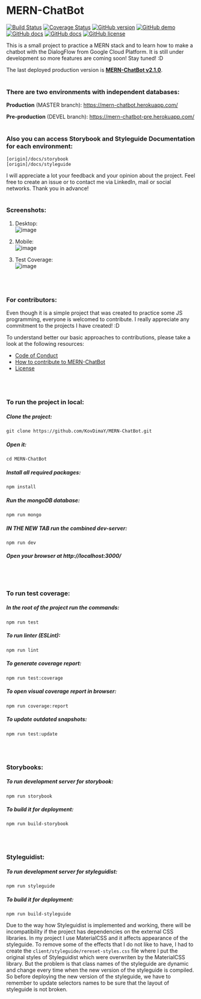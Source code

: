 # MERN-ChatBot

[![Build Status](https://travis-ci.com/KovDimaY/MERN-ChatBot.svg?branch=master)](https://travis-ci.com/KovDimaY/MERN-ChatBot)
[![Coverage Status](https://coveralls.io/repos/github/KovDimaY/MERN-ChatBot/badge.svg?branch=master)](https://coveralls.io/github/KovDimaY/MERN-ChatBot?branch=master)
[![GitHub version](https://img.shields.io/badge/version-2.1.0-yellow.svg)](https://github.com/KovDimaY/MERN-ChatBot/releases)
[![GitHub demo](https://img.shields.io/badge/demo-available-e60000.svg)](https://mern-chatbot.herokuapp.com/)
[![GitHub docs](https://img.shields.io/badge/docs-storybook-00ccff.svg)](https://mern-chatbot.herokuapp.com/docs/storybook)
[![GitHub docs](https://img.shields.io/badge/docs-styleguide-e600e6.svg)](https://mern-chatbot.herokuapp.com/docs/styleguide)
[![GitHub license](https://img.shields.io/badge/license-MIT-blue.svg)](https://github.com/KovDimaY/MERN-ChatBot/blob/master/LICENSE)

This is a small project to practice a MERN stack and to learn how to make a chatbot with the DialogFlow from Google Cloud Platform. It is still under development so more features are coming soon! Stay tuned! :D

The last deployed production version is [**MERN-ChatBot v2.1.0**](https://github.com/KovDimaY/MERN-ChatBot/releases). 
<br>
<br>

### There are two environments with independent databases:

**Production** (MASTER branch): https://mern-chatbot.herokuapp.com/

**Pre-production** (DEVEL branch): https://mern-chatbot-pre.herokuapp.com/
<br>
<br>

### Also you can access Storybook and Styleguide Documentation for each environment:
```
[origin]/docs/storybook
[origin]/docs/styleguide
```

I will appreciate a lot your feedback and your opinion about the project. Feel free to create an issue or to contact me via LinkedIn, mail or social networks.
Thank you in advance!
<br>
<br>

### Screenshots:
1) Desktop:<br>
![image](https://user-images.githubusercontent.com/26466644/65536447-b2d96b80-df03-11e9-922d-d4c8581575b0.png)

2) Mobile:<br>
![image](https://user-images.githubusercontent.com/26466644/65536496-d13f6700-df03-11e9-9907-393ed9dec13e.png)

3) Test Coverage:<br>
![image](https://user-images.githubusercontent.com/26466644/65536658-2a0eff80-df04-11e9-8c44-153fdd0f762c.png)
<br>
<br>



### For contributors:
Even though it is a simple project that was created to practice some JS programming, everyone is welcomed to contribute. I really appreciate any commitment to the projects I have created! :D

To understand better our basic approaches to contributions, please take a look at the following resources: 
- [Code of Conduct](https://github.com/KovDimaY/MERN-ChatBot/blob/master/CODE_OF_CONDUCT.md)
- [How to contribute to MERN-ChatBot](https://github.com/KovDimaY/MERN-ChatBot/blob/master/CONTRIBUTING.md)
- [License](https://github.com/KovDimaY/MERN-ChatBot/blob/master/LICENSE)

<br>
<br>



### To run the project in local:
##### Clone the project: 
```
git clone https://github.com/KovDimaY/MERN-ChatBot.git
```

##### Open it:
```
cd MERN-ChatBot
```

##### Install all required packages:
```
npm install
```

##### Run the mongoDB database:
```
npm run mongo
```

##### IN THE NEW TAB run the combined dev-server:
```
npm run dev
```

##### Open your browser at http://localhost:3000/

<br>
<br>



### To run test coverage:
##### In the root of the project run the commands:
```
npm run test
```

##### To run linter (ESLint):
```
npm run lint
```

##### To generate coverage report:
```
npm run test:coverage
```

##### To open visual coverage report in browser:
```
npm run coverage:report
```

##### To update outdated snapshots:
```
npm run test:update
```

<br>
<br>



### Storybooks:
##### To run development server for storybook:
```
npm run storybook
```

##### To build it for deployment:
```
npm run build-storybook
```

<br>
<br>



### Styleguidist:
##### To run development server for styleguidist:
```
npm run styleguide
```

##### To build it for deployment:
```
npm run build-styleguide
```

Due to the way how Styleguidist is implemented and working, there will be incompatibility if the project has dependencies on the external CSS libraries. In my project I use MaterialCSS and it affects appearance of the styleguide. To remove some of the effects that I do not like to have, I had to create the ```client/styleguide/rereset-styles.css``` file where I put the original styles of Styleguidist which were overwriten by the MaterialCSS library. But the problem is that class names of the styleguide are dynamic and change every time when the new version of the styleguide is compiled. So before deploying the new version of the styleguide, we have to remember to update selectors names to be sure that the layout of styleguide is not broken.
